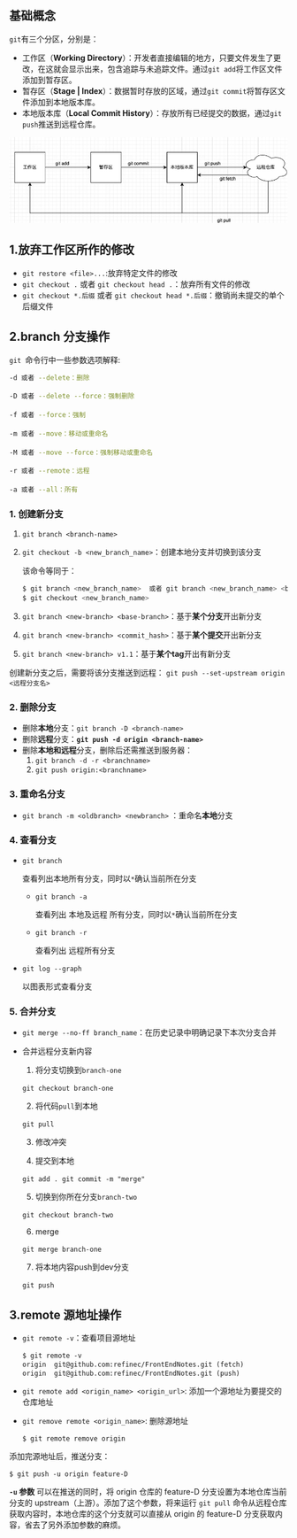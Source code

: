 ## 基础概念

`git`有三个分区，分别是：

- 工作区（**Working Directory**）：开发者直接编辑的地方，只要文件发生了更改，在这就会显示出来，包含追踪与未追踪文件。通过`git add`将工作区文件添加到暂存区。
- 暂存区（**Stage | Index**）：数据暂时存放的区域，通过`git commit`将暂存区文件添加到本地版本库。
- 本地版本库（**Local Commit History**）：存放所有已经提交的数据，通过`git push`推送到远程仓库。

![image-20220807194628700](../../assets/github/image-20220807194628700.png)

## 1.放弃工作区所作的修改

* `git restore <file>...`:放弃特定文件的修改
* `git checkout .` 或者 `git checkout head .`：放弃所有文件的修改
* `git checkout *.后缀` 或者 `git checkout head *.后缀`：撤销尚未提交的单个后缀文件

## 2.branch 分支操作

`git `命令行中一些参数选项解释:

```sh
-d 或者 --delete：删除

-D 或者 --delete --force：强制删除

-f 或者 --force：强制

-m 或者 --move：移动或重命名

-M 或者 --move --force：强制移动或重命名

-r 或者 --remote：远程

-a 或者 --all：所有
```

### 1. 创建新分支

1. `git branch <branch-name>`

2. `git checkout -b <new_branch_name>`：创建本地分支并切换到该分支

   该命令等同于：

   ```sh
   $ git branch <new_branch_name>  或者 git branch <new_branch_name> <base_branch_name>
   $ git checkout <new_branch_name> 
   ```

3. `git branch <new-branch> <base-branch>`：基于**某个分支**开出新分支

4. `git branch <new-branch> <commit_hash>`：基于**某个提交**开出新分支

5. `git branch <new-branch> v1.1`：基于**某个tag**开出有新分支

创建新分支之后，需要将该分支推送到远程： `git push --set-upstream origin <远程分支名>`

### 2. 删除分支

* 删除**本地**分支：`git branch -D <branch-name>`
* 删除**远程**分支：**`git push -d origin <branch-name>`**
* 删除**本地和远程**分支，删除后还需推送到服务器：
  1. `git branch -d -r <branchname>` 
  2. `git push origin:<branchname> `

### 3. 重命名分支

- `git branch -m <oldbranch> <newbranch>` ：重命名**本地**分支

### 4. 查看分支

- `git branch`

  查看列出本地所有分支，同时以`*`确认当前所在分支

  - `git branch -a`

    查看列出 本地及远程 所有分支，同时以`*`确认当前所在分支

  - `git branch -r`

    查看列出 远程所有分支

- `git log --graph`

  以图表形式查看分支

### 5. 合并分支

* `git merge --no-ff branch_name`：在历史记录中明确记录下本次分支合并

* 合并远程分支新内容

  1. 将分支切换到`branch-one`
  
    `git checkout branch-one`
  
  2. 将代码`pull`到本地
  
    `git pull`
  
  3. 修改冲突
  
  4. 提交到本地
  
    `git add .
    git commit -m "merge"`
  
  5. 切换到你所在分支`branch-two`
  
    `git checkout branch-two`
  
  6. merge
  
    `git merge branch-one`
  
  7. 将本地内容push到dev分支
  
    `git push`

## 3.remote 源地址操作

* `git remote -v`：查看项目源地址

  ```shell
  $ git remote -v
  origin  git@github.com:refinec/FrontEndNotes.git (fetch)
  origin  git@github.com:refinec/FrontEndNotes.git (push) 
  ```

* `git remote add <origin_name> <origin_url>`: 添加一个源地址为要提交的仓库地址

* `git remove remote <origin_name>`: 删除源地址

  ```shell
  $ git remote remove origin
  ```

添加完源地址后，推送分支：

```shell
$ git push -u origin feature-D
```

**`-u` 参数** 可以在推送的同时，将 origin 仓库的 feature-D 分支设置为本地仓库当前分支的 upstream（上游）。添加了这个参数，将来运行 `git pull` 命令从远程仓库获取内容时，本地仓库的这个分支就可以直接从 origin 的 feature-D 分支获取内容，省去了另外添加参数的麻烦。

